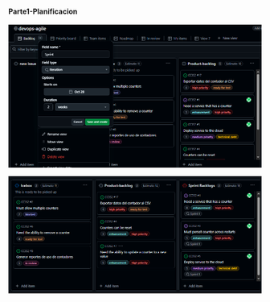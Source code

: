  #### **Parte1-Planificacion**
   ![Creacion del sprint](/Actividades/Actividad-12-CC3S2/Parte1-planificacion/capturas/kanbanBoard-parte.png)

   ![Ya aplicado los cambios](/Actividades/Actividad-12-CC3S2/Parte1-planificacion/capturas/kanbanBoard-parte1.png)
   